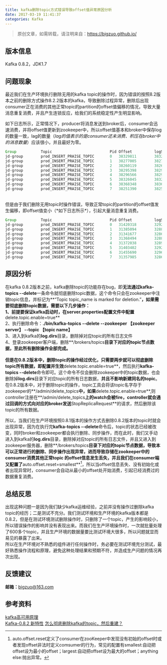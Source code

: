 ```yaml
---
title: kafka删除topic方式错误导致offset值异常原因分析
date: 2017-03-19 11:41:37
categories: Kafka
---
```


  
  
> 原创文章，如需转载，请注明来自：<https://bigzuo.github.io/>  

## 版本信息
Kafka 0.8.2，JDK1.7

## 问题现象
最近我们在生产环境执行删除无用的kafka topic的操作时，因为错误的按照8.2版本之前的删除方式操作8.2.2版本的kafka，导致删除过程异常，删除后出现consumer正在消费的其他正常topic的partition的offset值偏移的情况，导致大量消息重复消费，并且产生连锁反应，给我们的系统稳定性产生明显影响。  
<!-- more -->
如下日志所示，正常情况下，producer将消息发送到broker后，consumer会迅速消费，并将offset值更新到zookeeper中，所以offset值基本和broker中保存log的数量一致，lag的数量（*lag的值表示的是consumer还未消费、积压在broker中的消息数量*）应该很小，并且最好为零。  

```java
Group           Topic                          Pid Offset          logSize         Lag             Owner
jd-group        prod_INSERT_PRAISE_TOPIC       0   38329811        38329816        5               jd-group_CNSZ044119-1488476503274-fc7c1093-0
jd-group        prod_INSERT_PRAISE_TOPIC       1   38277005        38277009        4               jd-group_CNSZ044120-1488476511246-82fa3f97-0
jd-group        prod_INSERT_PRAISE_TOPIC       2   38260119        38260129        10              jd-group_CNSZ044121-1488476514708-d6c398fd-0
jd-group        prod_INSERT_PRAISE_TOPIC       3   38295398        38295406        8               jd-group_CNSZ044122-1488476519807-56a61327-0
jd-group        prod_INSERT_PRAISE_TOPIC       4   38296566        38296572        6               jd-group_CNSZ044213-1488476524985-b502939d-0
jd-group        prod_INSERT_PRAISE_TOPIC       5   38326045        38326049        4               jd-group_CNSZ044214-1488476532025-dd1639a0-0
jd-group        prod_INSERT_PRAISE_TOPIC       6   38368348        38368356        8               jd-group_CNSZ044215-1488476538362-14ba2724-0
jd-group        prod_INSERT_PRAISE_TOPIC       7   38251390        38251404        14              jd-group_CNSZ044216-1488476539837-e12b2a19-0
```  
</br>
但是由于我们删除无用topic时操作错误，导致正常topic的partition的offset值发生偏移，即offset值变小（*如下日志所示*），引起大量消息重复消费。  

```java
Group           Topic                          Pid Offset          logSize         Lag             Owner
jd-group        prod_INSERT_PRAISE_TOPIC       0   31420318        32928394        1508076         jd-group_CNSZ044119-1484935128585-91da0bb8-0
jd-group        prod_INSERT_PRAISE_TOPIC       1   31385094        32886670        1501576         jd-group_CNSZ044120-1484935745537-76bc983a-0
jd-group        prod_INSERT_PRAISE_TOPIC       2   31341677        32860353        1518676         jd-group_CNSZ044121-1484935410811-1e5fc79e-0
jd-group        prod_INSERT_PRAISE_TOPIC       3   31368494        32885584        1517090         jd-group_CNSZ044122-1484934836225-2bed5d25-0
jd-group        prod_INSERT_PRAISE_TOPIC       4   31372038        32891129        1519091         jd-group_CNSZ044213-1485046918860-311fa6e2-0
jd-group        prod_INSERT_PRAISE_TOPIC       5   31403402        32921221        1517819         jd-group_CNSZ044214-1484935779973-d081f8df-0
jd-group        prod_INSERT_PRAISE_TOPIC       6   31455690        32963013        1507323         jd-group_CNSZ044215-1484935065864-3a0cd250-0
jd-group        prod_INSERT_PRAISE_TOPIC       7   31357985        32860016        1502031         jd-group_CNSZ044216-1484935015571-66703764-0
```  

## 原因分析
在kafka 0.8.2版本之前，kafka删除topic的功能存在bug，即**无法通过kafka-topics  --delete**一条命令就彻底删除topic数据，这个命令只会在zookeeper中注销topic信息，并标记为**“Topic topic_name is marked for deletion.”**，如果需要彻底删除topic数据，需要以下几步操作：  
1、前提要保证kafka启动时，在server.properties配置文件中配置**delete.topic.enable=true**  
2、执行删除命令：**./bin/kafka-topics  --delete --zookeeper 【zookeeper server】  --topic 【topic name】**  
3、进入到kafka的**log.dirs**目录，删除掉对应topic的所有日志文件  
4、登录zookeeper客户端，删除**/brokers/topics**目录下对应的topic节点数据，至此所有删除操作全部完成。  
</br>
但是在0.8.2版本中，删除topic的操作经过优化，只需要两步就可以彻底删除topic所有数据，即配置并生效**delete.topic.enable=true**，然后执行**kafka-topics  --delete**命令即可。这个命令不仅会删除zookeeper中的topic数据，也会删除掉**log.dirs**目录下对应topic的所有日志数据，**并且不影响新建同名的topic**。在0.8.2版本中，对于删除topic的操作，topic工具会将该topic名字存于zookeeper的**/admin/delete_topics**中，如果**delete.topic.enable=true**,则controller注册在**/admin/delete_topics**上的watch会被fire，controller就会通过回调的方式向对应的broker发送**StopReplicaRequest**的请求，然后删除该topic的所有数据。 
 
所以，当我们在生产环境按照0.8.1版本的操作方式去删除0.8.2版本的topic时就会出现异常，因为在执行完**kafka-topics  --delete**命令后，topic的状态已经被改变，同时broker和zookeeper都会执行删除、同步操作，而在此时，我们又手动进入到kafka的**log.dirs**目录，删除掉对应topic的所有日志文件，并且又进入到zookeeper服务器，删除**/brokers/topics**目录下对应的topic节点数据，导致本可以正常进行的删除、同步操作出现异常，进而导致存储在zookeeper中的consumer消费其他正常topic 的offset信息发生丢失，并且我们在consumer端又配置了**auto.offset.reset=smallest**[^offset.reset]，所以当offset信息丢失、没有初始化或者出现异常时，consumer会自动从最小的offset处开始消费，引起已经消费过的数据重复消费。  


## 总结反思
出现这种问题一是因为我们缺少kafka运维经验，之前并没有操作过删除kafka topic的经历；二是测试不充分。我们测试环境和生产环境的kafka版本都是0.8.2，但是在测试环境测试删除操作时，只删除了一个topic，产生的影响较小，所以错误操作的影响并没有表现出来。而我们在生产环境操作时，一次就批量处理了600多个topic，并且生产环境的数据量要比测试环境大很多，所以问题就显而易见的暴露了出来。  
所以在生产环境对不熟悉的组件进行任何操作时，务必要在测试环境充分测试，最好熟悉操作流程和原理，避免这种处理结果和预期不符，并造成生产问题的情况再次出现。  

## 反馈建议
**邮箱：**<bigzuo@163.com>  

## 参考资料
[kafka高可用原理](http://kaimingwan.com/post/kafka/kafkagao-ke-yong-yuan-li#toc_18)  
[Kafka-0.8.2 新特性](http://mdba.cn/2016/12/21/kafka-0-8-2-%E6%96%B0%E7%89%B9%E6%80%A7/) 
[怎么彻底删除kafka的topic，然后重建？](http://openskill.cn/question/108)  
 
[^offset.reset]: auto.offset.reset定义了consumer在zooKeeper中发现没有初始的offset时或者发现offset非法时定义comsumer的行为，常见的配置有smallest:自动把offset设为最小的offset；largest:自动把offset设为最大的offset；anything else:抛出异常。